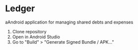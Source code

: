 # Ledger

aAndroid application for managing shared debts and expenses

1. Clone repository
2. Open in Android Studio
3. Go to "Build" > "Generate Signed Bundle / APK..."
